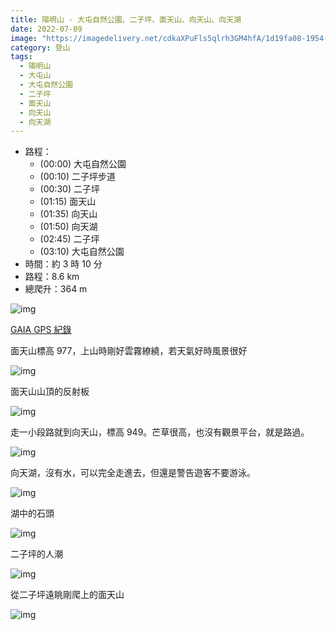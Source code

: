 ```yaml
---
title: 陽明山 - 大屯自然公園、二子坪、面天山、向天山、向天湖
date: 2022-07-09
image: "https://imagedelivery.net/cdkaXPuFls5qlrh3GM4hfA/1d19fa08-1954-444d-37bb-209100f76b00/public"
category: 登山
tags:
  - 陽明山
  - 大屯山
  - 大屯自然公園
  - 二子坪
  - 面天山
  - 向天山
  - 向天湖
---
```


- 路程：
  - (00:00) 大屯自然公園
  - (00:10) 二子坪步道
  - (00:30) 二子坪
  - (01:15) 面天山
  - (01:35) 向天山
  - (01:50) 向天湖
  - (02:45) 二子坪
  - (03:10) 大屯自然公園
- 時間：約 3 時 10 分
- 路程：8.6 km
- 總爬升：364 m

![img](https://imagedelivery.net/cdkaXPuFls5qlrh3GM4hfA/f233197a-df00-40c9-6156-b4d260e8a200/public)

[GAIA GPS 紀錄](https://www.gaiagps.com/datasummary/track/a8e1c15a644ca0e222c786c32e186ec506293da6/?layer=GaiaTopoRasterMeters)

面天山標高 977，上山時剛好雲霧繚繞，若天氣好時風景很好

![img](https://imagedelivery.net/cdkaXPuFls5qlrh3GM4hfA/203fc1e6-f48e-413a-b266-0d061fcb9000/public)

面天山山頂的反射板

![img](https://imagedelivery.net/cdkaXPuFls5qlrh3GM4hfA/1d19fa08-1954-444d-37bb-209100f76b00/public)

走一小段路就到向天山，標高 949。芒草很高，也沒有觀景平台，就是路過。

![img](https://imagedelivery.net/cdkaXPuFls5qlrh3GM4hfA/ad8c5cbc-454b-4723-fd56-c892933dfa00/public)

向天湖，沒有水，可以完全走進去，但還是警告遊客不要游泳。

![img](https://imagedelivery.net/cdkaXPuFls5qlrh3GM4hfA/c965252f-b1e8-453f-a08e-a0ee2eeb7d00/public)

湖中的石頭

![img](https://imagedelivery.net/cdkaXPuFls5qlrh3GM4hfA/59733754-84db-47c7-5d25-ec1abc046a00/public)

二子坪的人潮

![img](https://imagedelivery.net/cdkaXPuFls5qlrh3GM4hfA/08566ab2-8dfc-4d9d-3fa1-085cea6b6200/public)

從二子坪遠眺剛爬上的面天山

![img](https://imagedelivery.net/cdkaXPuFls5qlrh3GM4hfA/2b665e4b-e4b9-471e-9492-23a439844400/public)
